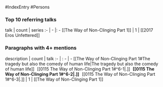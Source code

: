 #IndexEntry #Persons

### Top 10 referring talks
talk | count | series
:- | - |: -
[[The Way of Non-Clinging Part 1]] | 1 | [[2017 Eros Unfettered]]

### Paragraphs with 4+ mentions
description | count | talk
:- | : - | -
[[The Way of Non-Clinging Part 1#The tragedy but also the comedy of human life\|The tragedy but also the comedy of human life]] &nbsp;&nbsp;[[0115 The Way of Non-Clinging Part 1#^6-1\|.]] &nbsp; **[[0115 The Way of Non-Clinging Part 1#^6-2\|.]]** &nbsp; [[0115 The Way of Non-Clinging Part 1#^6-3\|.]] | 1 | [[The Way of Non-Clinging Part 1]]

